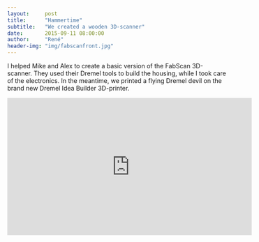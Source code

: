 ```yaml
---
layout:     post
title:      "Hammertime"
subtitle:   "We created a wooden 3D-scanner"
date:       2015-09-11 08:00:00
author:     "René"
header-img: "img/fabscanfront.jpg"
---
```

I helped Mike and Alex to create a basic version of the FabScan 3D-scanner. They used their Dremel tools to build the housing, while I took care of the electronics. In the meantime, we printed a flying Dremel devil on the brand new Dremel Idea Builder 3D-printer.

<div class="videoWrapper">
<iframe width="560" height="315" src="https://www.youtube.com/embed/ZFbif20i6UQ?rel=0" frameborder="0" allowfullscreen></iframe>
</div>
